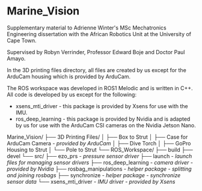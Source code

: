 # Marine_Vision
Supplementary material to Adrienne Winter's MSc Mechatronics Engineering dissertation with the African Robotics Unit at the University of Cape Town.

Supervised by Robyn Verrinder, Professor Edward Boje and Doctor Paul Amayo.

In the 3D printing files directory, all files are created by us except for the ArduCam housing which is provided by ArduCam.

The ROS workspace was developed in ROS1 Melodic and is written in C++. All code is developed by us except for the following:
* xsens_mti_driver - this package is provided by Xsens for use with the IMU.
* ros_deep_learning - this package is provided by Nvidia and is adapted by us for use with the ArduCam CSI cameras on the Nvidia Jetson Nano.

Marine_Vision/
├── 3D Printing Files/
│   ├── Box to Strut
│   ├── Case for ArduCam Camera - _provided by ArduCam_
│   ├── Dive Torch
│   ├── GoPro Housing to Strut
│   └── Pole to Strut
└── ROS_Workspace/
    ├── build
    ├── devel
    └── src/
        ├── ezo_prs - _pressure sensor driver_
        ├── launch - _launch files for managing sensor drivers_
        ├── ros_deep_learning - _camera driver - provided by Nvidia_
        ├── rosbag_manipulations - _helper package - splitting and joining rosbags_
        ├── synchronize - _helper package - synchronize sensor data_
        └── xsens_mti_driver - _IMU driver - provided by Xsens_
